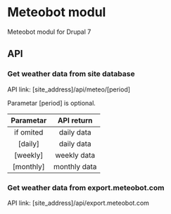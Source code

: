 # Meteobot modul

Meteobot modul for Drupal 7

## API

### Get weather data from site database

API link: [site_address]/api/meteo/[period]

Parametar [period] is optional.

| Parametar | API return   |
|:---------:|:------------:|
| if omited | daily data   |
| [daily]   | daily data   |
| [weekly]  | weekly data  |
| [monthly] | monthly data |

### Get weather data from export.meteobot.com

API link: [site_address]/api/export.meteobot.com
